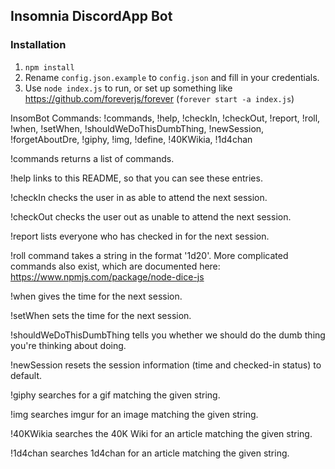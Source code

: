 ## Insomnia DiscordApp Bot

### Installation
1. `npm install`
2. Rename `config.json.example` to `config.json` and fill in your credentials.
3. Use `node index.js` to run, or set up something like https://github.com/foreverjs/forever (`forever start -a index.js`)


InsomBot Commands: !commands, !help, !checkIn, !checkOut, !report, !roll, !when, !setWhen, !shouldWeDoThisDumbThing, !newSession, !forgetAboutDre, !giphy, !img, !define, !40KWikia, !1d4chan

!commands returns a list of commands.

!help links to this README, so that you can see these entries.

!checkIn checks the user in as able to attend the next session.

!checkOut checks the user out as unable to attend the next session.

!report lists everyone who has checked in for the next session.

!roll command takes a string in the format '1d20'. More complicated commands also exist, which are documented here: https://www.npmjs.com/package/node-dice-js

!when gives the time for the next session.

!setWhen <string> sets the time for the next session.

!shouldWeDoThisDumbThing tells you whether we should do the dumb thing you're thinking about doing.

!newSession resets the session information (time and checked-in status) to default.

!giphy <string> searches for a gif matching the given string.

!img <string> searches imgur for an image matching the given string.

!40KWikia <string> searches the 40K Wiki for an article matching the given string.

!1d4chan <string> searches 1d4chan for an article matching the given string.
